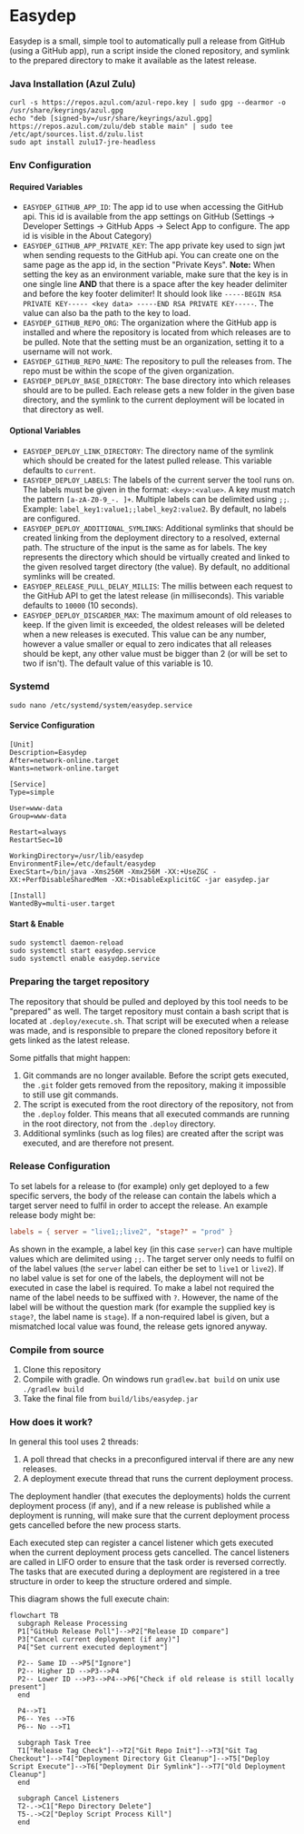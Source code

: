 # Easydep

Easydep is a small, simple tool to automatically pull a release from GitHub (using a GitHub app), run a script inside
the cloned repository, and symlink to the prepared directory to make it available as the latest release.

### Java Installation (Azul Zulu)

```shell
curl -s https://repos.azul.com/azul-repo.key | sudo gpg --dearmor -o /usr/share/keyrings/azul.gpg
echo "deb [signed-by=/usr/share/keyrings/azul.gpg] https://repos.azul.com/zulu/deb stable main" | sudo tee /etc/apt/sources.list.d/zulu.list
sudo apt install zulu17-jre-headless
```

### Env Configuration

#### Required Variables

* `EASYDEP_GITHUB_APP_ID`: The app id to use when accessing the GitHub api. This id is available from the app settings
  on GitHub (Settings -> Developer Settings -> GitHub Apps -> Select App to configure. The app id is visible in the
  About Category)
* `EASYDEP_GITHUB_APP_PRIVATE_KEY`: The app private key used to sign jwt when sending requests to the GitHub api. You
  can create one on the same page as the app id, in the section "Private Keys". **Note:** When setting the key as an
  environment variable, make sure that the key is in one single line **AND** that there is a space after the key header
  delimiter and before the key footer delimiter! It should look
  like `-----BEGIN RSA PRIVATE KEY----- <key data> -----END RSA PRIVATE KEY-----`. The value can also ba the path to the
  key to load.
* `EASYDEP_GITHUB_REPO_ORG`: The organization where the GitHub app is installed and where the repository is located from
  which releases are to be pulled. Note that the setting must be an organization, setting it to a username will not
  work.
* `EASYDEP_GITHUB_REPO_NAME`: The repository to pull the releases from. The repo must be within the scope of the given
  organization.
* `EASYDEP_DEPLOY_BASE_DIRECTORY`: The base directory into which releases should are to be pulled. Each release gets a
  new folder in the given base directory, and the symlink to the current deployment will be located in that directory as
  well.

#### Optional Variables

* `EASYDEP_DEPLOY_LINK_DIRECTORY`: The directory name of the symlink which should be created for the latest pulled
  release. This variable defaults to `current`.
* `EASYDEP_DEPLOY_LABELS`: The labels of the current server the tool runs on. The labels must be given in the
  format: `<key>:<value>`. A key must match the pattern `[a-zA-Z0-9_-. ]+`. Multiple labels can be delimited using `;;`.
  Example: `label_key1:value1;;label_key2:value2`. By default, no labels are configured.
* `EASYDEP_DEPLOY_ADDITIONAL_SYMLINKS`: Additional symlinks that should be created linking from the deployment directory
  to a resolved, external path. The structure of the input is the same as for labels. The key represents the directory
  which should be virtually created and linked to the given resolved target directory (the value). By default, no
  additional symlinks will be created.
* `EASYDEP_RELEASE_PULL_DELAY_MILLIS`: The millis between each request to the GitHub API to get the latest release (in
  milliseconds). This variable defaults to `10000` (10 seconds).
* `EASYDEP_DEPLOY_DISCARDER_MAX`: The maximum amount of old releases to keep. If the given limit is exceeded, the oldest
  releases will be deleted when a new releases is executed. This value can be any number, however a value smaller or
  equal to zero indicates that all releases should be kept, any other value must be bigger than 2 (or will be set to two
  if isn't). The default value of this variable is 10.

### Systemd

```shell
sudo nano /etc/systemd/system/easydep.service
```

#### Service Configuration

```
[Unit]
Description=Easydep
After=network-online.target
Wants=network-online.target

[Service]
Type=simple

User=www-data
Group=www-data

Restart=always
RestartSec=10

WorkingDirectory=/usr/lib/easydep
EnvironmentFile=/etc/default/easydep
ExecStart=/bin/java -Xms256M -Xmx256M -XX:+UseZGC -XX:+PerfDisableSharedMem -XX:+DisableExplicitGC -jar easydep.jar

[Install]
WantedBy=multi-user.target
```

#### Start & Enable

```shell
sudo systemctl daemon-reload
sudo systemctl start easydep.service
sudo systemctl enable easydep.service
```

### Preparing the target repository

The repository that should be pulled and deployed by this tool needs to be "prepared" as well. The target repository
must contain a bash script that is located at `.deploy/execute.sh`. That script will be executed when a release was
made, and is responsible to prepare the cloned repository before it gets linked as the latest release.

Some pitfalls that might happen:

1. Git commands are no longer available. Before the script gets executed, the `.git` folder gets removed from the
   repository, making it impossible to still use git commands.
2. The script is executed from the root directory of the repository, not from the `.deploy` folder. This means that all
   executed commands are running in the root directory, not from the `.deploy` directory.
3. Additional symlinks (such as log files) are created after the script was executed, and are therefore not present.

### Release Configuration

To set labels for a release to (for example) only get deployed to a few specific servers, the body of the release can
contain the labels which a target server need to fulfil in order to accept the release. An example release body might
be:

```toml
labels = { server = "live1;;live2", "stage?" = "prod" }
```

As shown in the example, a label key (in this case `server`) can have multiple values which are delimited using `;;`.
The target server only needs to fulfil on of the label values (the `server` label can either be set to `live1`
or `live2`). If no label value is set for one of the labels, the deployment will not be executed in case the label is
required. To make a label not required the name of the label needs to be suffixed with `?`. However, the name of the
label will be without the question mark (for example the supplied key is `stage?`, the label name is `stage`). If a
non-required label is given, but a mismatched local value was found, the release gets ignored anyway.

### Compile from source

1. Clone this repository
2. Compile with gradle. On windows run `gradlew.bat build` on unix use `./gradlew build`
3. Take the final file from `build/libs/easydep.jar`

### How does it work?

In general this tool uses 2 threads:

1. A poll thread that checks in a preconfigured interval if there are any new releases.
2. A deployment execute thread that runs the current deployment process.

The deployment handler (that executes the deployments) holds the current deployment process (if any), and if a new
release is published while a deployment is running, will make sure that the current deployment process gets cancelled
before the new process starts.

Each executed step can register a cancel listener which gets executed when the current deployment process gets
cancelled. The cancel listeners are called in LIFO order to ensure that the task order is reversed correctly. The tasks
that are executed during a deployment are registered in a tree structure in order to keep the structure ordered and
simple.

This diagram shows the full execute chain:

```mermaid
flowchart TB
  subgraph Release Processing
  P1["GitHub Release Poll"]-->P2["Release ID compare"]
  P3["Cancel current deployment (if any)"]
  P4["Set current executed deployment"]
  
  P2-- Same ID -->P5["Ignore"]
  P2-- Higher ID -->P3-->P4
  P2-- Lower ID -->P3-->P4-->P6["Check if old release is still locally present"]
  end

  P4-->T1
  P6-- Yes -->T6
  P6-- No -->T1

  subgraph Task Tree
  T1["Release Tag Check"]-->T2["Git Repo Init"]-->T3["Git Tag Checkout"]-->T4["Deployment Directory Git Cleanup"]-->T5["Deploy Script Execute"]-->T6["Deployment Dir Symlink"]-->T7["Old Deployment Cleanup"]    
  end
 
  subgraph Cancel Listeners
  T2-.->C1["Repo Directory Delete"]
  T5-.->C2["Deploy Script Process Kill"]
  end
```
